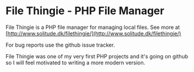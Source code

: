 # File Thingie - PHP File Manager
File Thingie is a PHP file manager for managing local files. See more at [http://www.solitude.dk/filethingie/](http://www.solitude.dk/filethingie/)

For bug reports use the github issue tracker.

File Thingie was one of my very first PHP projects and it's going on github so I will feel motivated to writing a more modern version.
